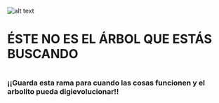 ![alt text](http://www.cuentosinfantilescortos.net/wp-content/uploads/2016/08/cuento-infantil-arbol.png)
# ÉSTE NO ES EL ÁRBOL QUE ESTÁS BUSCANDO
#
#
### ¡¡Guarda esta rama para cuando las cosas funcionen y el arbolito pueda digievolucionar!!
